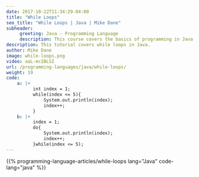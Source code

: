 ```yaml
---
date: 2017-10-22T11:34:29-04:00
title: "While Loops"
seo_title: "While Loops | Java | Mike Dane"
subheader:
     greeting: Java - Programming Language
     description: This course covers the basics of programming in Java. Work your way through the videos/articles and I'll teach you everything you need to know to start your programming journey!
description: This tutorial covers while loops in Java.
author: Mike Dane
image: while-loops.png
video: aaL-mc2BLSI
url: /programming-languages/java/while-loops/
weight: 19
code:
    a: |+
          int index = 1;
          while(index <= 5){
              System.out.println(index);
              index++;
          }
    b: |+
          index = 1;
          do{
              System.out.println(index);
              index++;
          }while(index <= 5);
---
```


{{% programming-language-articles/while-loops lang="Java" code-lang="java" %}}
